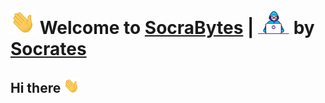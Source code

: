 # <img src="assets/Hi.gif" width="40px"> Welcome to [SocraBytes](https://github.com/socrabytes) | <img src="assets/developer.gif" width="50px"> by [Socrates](https://socrabytes.github.io/)


## Hi there <img src="assets/Hi.gif" width="5%">

<!--
**socrabytes/socrabytes** is a ✨ _special_ ✨ repository because its `README.md` (this file) appears on your GitHub profile.

Here are some ideas to get you started:

- 🔭 I’m currently working on ...
- 🌱 I’m currently learning ...
- 👯 I’m looking to collaborate on ...
- 🤔 I’m looking for help with ...
- 💬 Ask me about ...
- 📫 How to reach me: ...
- 😄 Pronouns: ...
- ⚡ Fun fact: ...
-->
